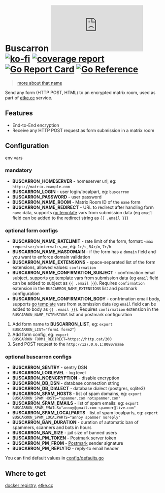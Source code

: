 # Buscarron [![Matrix](https://img.shields.io/matrix/buscarron:etke.cc?logo=matrix&server_fqdn=matrix.org&style=for-the-badge)](https://matrix.to/#/#buscarron:etke.cc)[![ko-fi](https://ko-fi.com/img/githubbutton_sm.svg)](https://ko-fi.com/etkecc) [![coverage report](https://gitlab.com/etke.cc/buscarron/badges/main/coverage.svg)](https://gitlab.com/etke.cc/buscarron/-/commits/main) [![Go Report Card](https://goreportcard.com/badge/gitlab.com/etke.cc/buscarron)](https://goreportcard.com/report/gitlab.com/etke.cc/buscarron) [![Go Reference](https://pkg.go.dev/badge/gitlab.com/etke.cc/buscarron.svg)](https://pkg.go.dev/gitlab.com/etke.cc/buscarron)

> [more about that name](https://finalfantasy.fandom.com/wiki/Buscarron_Stacks)

Send any form (HTTP POST, HTML) to an encrypted matrix room, used as part of [etke.cc](https://etke.cc) service.

## Features

* End-to-End encryption
* Receive any HTTP POST request as form submission in a matrix room

## Configuration

env vars

### mandatory

* **BUSCARRON_HOMESERVER** - homeserver url, eg: `https://matrix.example.com`
* **BUSCARRON_LOGIN** - user login/localpart, eg: `buscarron`
* **BUSCARRON_PASSWORD** - user password
* **BUSCARRON_NAME_ROOM** - Matrix Room ID of the `name` form
* **BUSCARRON_NAME_REDIRECT** - URL to redirect after handling form `name` data, supports [go template](https://pkg.go.dev/text/template) vars from submission data (eg `email` field can be added to the redirect string as `{{ .email }}`)

### optional form configs

* **BUSCARRON_NAME_RATELIMIT** - rate limit of the form, format: `<max requests>r/<interval:s,m>`, eg: `1r/s`, `54r/m`, `7r/h`
* **BUSCARRON_NAME_HASDOMAIN** - if the form has a `domain` field and you want to enforce domain validation
* **BUSCARRON_NAME_EXTENSIONS** - space-separated list of the form extensions, allowed values: `confirmation`
* **BUSCARRON_NAME_CONFIRMATION_SUBJECT** - confrimation email subject, supports [go template](https://pkg.go.dev/text/template) vars from submission data (eg `email` field can be added to subject as `{{ .email }}`). Requires `confirmation` extension in the `BUSCARRON_NAME_EXTENSIONS` list and postmark configuration
* **BUSCARRON_NAME_CONFIRMATION_BODY** - confrimation email body, supports [go template](https://pkg.go.dev/text/template) vars from submission data (eg `email` field can be added to body as `{{ .email }}`). Requires `confirmation` extension in the `BUSCARRON_NAME_EXTENSIONS` list and postmark configuration


1. Add form name to **BUSCARRON_LIST**, eg: `export BUSCARRON_LIST="form1 form2"`)
2. Add form config, eg: `export BUSCARRON_FORM1_REDIRECT=https://http.cat/200`
3. Send POST request to the `http://127.0.0.1:8080/name`

### optional buscarron configs

* **BUSCARRON_SENTRY** - sentry DSN
* **BUSCARRON_LOGLEVEL** - log level
* **BUSCARRON_NOENCRYPTION** - disable encryption
* **BUSCARRON_DB_DSN** - database connection string
* **BUSCARRON_DB_DIALECT** - database dialect (postgres, sqlite3)
* **BUSCARRON_SPAM_HOSTS** - list of spam domains, eg: `export BUSCARRON_SPAM_HOSTS="spammer.com notspammer.com"`
* **BUSCARRON_SPAM_EMAILS** - list of spam emails: eg: `export BUSCARRON_SPAM_EMAILS="annoy@gmail.com spammer@live.com"`
* **BUSCARRON_SPAM_LOCALPARTS** - list of spam localparts, eg: `export BUSCARRON_SPAM_LOCALPARTS="annoy spammer noreply"`
* **BUSCARRON_BAN_DURATION** - duration of automatic ban of spammers, scanners and bots in hours
* **BUSCARRON_BAN_SIZE** - jail size of banned users
* **BUSCARRON_PM_TOKEN** - [Postmark](https://postmarkapp.com) server token
* **BUSCARRON_PM_FROM** - [Postmark](https://postmarkapp.com) sender signature
* **BUSCARRON_PM_REPLYTO** - reply-to email header

You can find default values in [config/defaults.go](config/defaults.go)

## Where to get

[docker registry](https://gitlab.com/etke.cc/buscarron/container_registry), [etke.cc](https://etke.cc)
